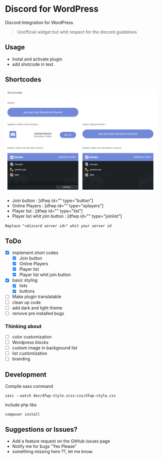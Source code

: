 # Discord for WordPress
Discord Integration for WordPress
> Unofficial widget but whit respect for the discord guidelines

## Usage
- Instal and activate plugin
- add shotcode in text.

## Shortcodes

![preview](preview.png)

- Join button : [dfwp id="<discord server id>" type="button"]
- Online Players : [dfwp id="<discord server id>" type="oplayers"]
- Player list : [dfwp id="<discord server id>" type="list"]
- Player list whit join button : [dfwp id="<discord server id>" type="joinlist"]

*`Replace "<discord server id>" whit your server id`*

## ToDo
- [x] implement short codes
  - [x] Join button
  - [x] Online Players
  - [x] Player list 
  - [x] Player list whit join button
- [x] basic styling
  - [x] lists
  - [x] buttons
- [ ] Make plugin translatable
- [ ] clean up code
- [ ] add dark and light theme
- [ ] remove pre installed bugs

### Thinking about

- [ ]  color customization
- [ ]  Wordpress blocks
- [ ]  custom image in background list
- [ ]  list customization
- [ ]  branding

## Development
Compile sass command
```Shell
sass --watch dev/dfwp-style.scss:css/dfwp-style.css
```
include php libs
```Shell
composer install
```

## Suggestions or Issues?
- Add a feature request on the GitHub issues page
- Notify me for bugs "Yes Please"
- something missing here ??, let me know.
